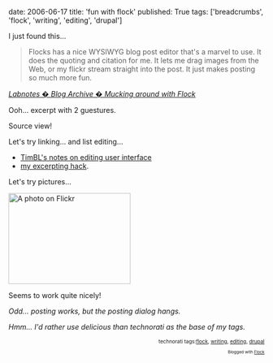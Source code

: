 date: 2006-06-17
title: 'fun with flock'
published: True
tags: ['breadcrumbs', 'flock', 'writing', 'editing', 'drupal']

<p>I just found this...</p>

<blockquote cite="Labnotes � Blog Archive � Mucking around with Flock">Flocks has a nice WYSIWYG blog post editor that's a marvel to use. It does the quoting and citation for me. It lets me drag images from the Web, or my flickr stream straight into the post. It just makes posting so much more fun.</blockquote><p class="citation"><cite cite="http://blog.labnotes.org/2005/10/20/mucking-with-flock/"><a href="http://blog.labnotes.org/2005/10/20/mucking-with-flock/">Labnotes � Blog Archive � Mucking around with Flock</a></cite></p>

Ooh... excerpt with 2 guestures.<p>Source view!</p>

<p>Let's try linking... and list editing...</p>

<ul>
<li><a href="http://www.w3.org/DesignIssues/Editor.html">TimBL's notes on editing user interface</a></li>
<li><a href="http://www.w3.org/2000/08/eb58">my excerpting hack</a>.<br/>
</li>
</ul>
<p>Let's try pictures...<br/>
</p>

<p><a href="http://www.flickr.com/photos/dckc/82223062/in/set-1762949/"><img width="240" height="179" src="https://static.flickr.com/41/82223062_32b8820d6e_m.jpg" alt="A photo on Flickr" title="fishing derby" /></a></p>

<p>Seems to work quite nicely!<br/>
</p>

<p><em>Odd... posting works, but the posting dialog hangs.</em></p>

<p><em>Hmm... I'd rather use delicious than technorati as the base of my tags.</em></p>

<!-- technorati tags begin --><p style="font-size:10px;text-align:right;">technorati tags:<a href="http://technorati.com/tag/flock" rel="tag">flock</a>, <a href="http://technorati.com/tag/writing" rel="tag">writing</a>, <a href="http://technorati.com/tag/editing" rel="tag">editing</a>, <a href="http://technorati.com/tag/drupal" rel="tag">drupal</a></p><!-- technorati tags end --><p style="text-align: right; font-size: 8px">Blogged with <a href="http://www.flock.com" title="Flock" target="_new">Flock</a></p>